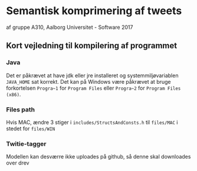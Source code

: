# Semantisk komprimering af tweets
af gruppe A310, Aalborg Universitet - Software 2017
## Kort vejledning til kompilering af programmet
### Java
Det er påkrævet at have jdk eller jre installeret og systemmiljøvariablen `JAVA_HOME` sat korrekt. Det kan på Windows være påkrævet at bruge forkortelsen `Progra~1` for `Program Files` eller `Progra~2` for `Program Files (x86)`.
### Files path
Hvis MAC, ændre 3 stiger i `includes/StructsAndConsts.h` til `files/MAC` i stedet for `files/WIN`

### Twitie-tagger
Modellen kan desværre ikke uploades på github, så denne skal downloades over drev
